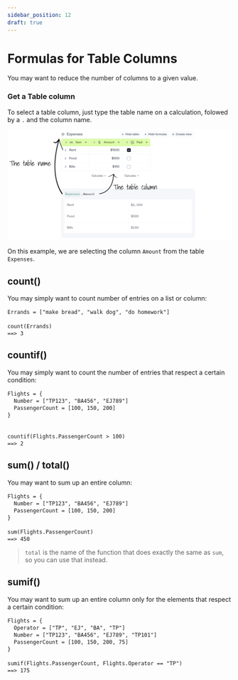 ```yaml
---
sidebar_position: 12
draft: true
---
```


# Formulas for Table Columns

You may want to reduce the number of columns to a given value.

### Get a Table column

To select a table column, just type the table name on a calculation, folowed by a `.` and the column name.

![lookup](./img/lookup1.png)

On this example, we are selecting the column `Amount` from the table `Expenses`.

## count()

You may simply want to count number of entries on a list or column:

```deci live
Errands = ["make bread", "walk dog", "do homework"]

count(Errands)
==> 3
```

## countif()

You may simply want to count the number of entries that respect a certain condition:

```deci live
Flights = {
  Number = ["TP123", "BA456", "EJ789"]
  PassengerCount = [100, 150, 200]
}


countif(Flights.PassengerCount > 100)
==> 2
```

## sum() / total()

You may want to sum up an entire column:

```deci live
Flights = {
  Number = ["TP123", "BA456", "EJ789"]
  PassengerCount = [100, 150, 200]
}

sum(Flights.PassengerCount)
==> 450
```

> `total` is the name of the function that does exactly the same as `sum`, so you can use that instead.

## sumif()

You may want to sum up an entire column only for the elements that respect a certain condition:

```deci live
Flights = {
  Operator = ["TP", "EJ", "BA", "TP"]
  Number = ["TP123", "BA456", "EJ789", "TP101"]
  PassengerCount = [100, 150, 200, 75]
}

sumif(Flights.PassengerCount, Flights.Operator == "TP")
==> 175
```
